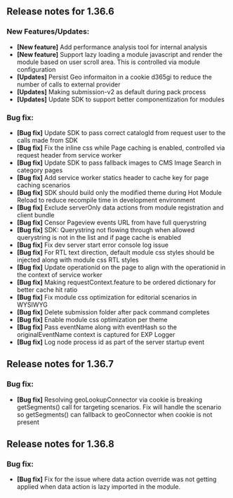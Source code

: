 ## Release notes for 1.36.6

### New Features/Updates:

* **[New feature]** Add performance analysis tool for internal analysis
* **[New feature]** Support lazy loading a module javascript and render the module based on user scroll area. This is controlled via module configuration
* **[Updates]** Persist Geo informaiton in a cookie d365gi to reduce the number of calls to external provider
* **[Updates]** Making submission-v2 as default during pack process
* **[Updates]** Update SDK to support better componentization for modules

### Bug fix:
* **[Bug fix]** Update SDK to pass correct catalogId from request user to the calls made from SDK
* **[Bug fix]** Fix the inline css while Page caching is enabled, controlled via request header from service worker
* **[Bug fix]** Update SDK to pass fallback images to CMS Image Search in category pages
* **[Bug fix]** Add service worker statics header to cache key for page caching scenarios
* **[Bug fix]** SDK should build only the modified theme during Hot Module Reload to reduce recompile time in development environment
* **[Bug fix]** Exclude serverOnly data actions from module registration and client bundle
* **[Bug fix]** Censor Pageview events URL from have full querystring
* **[Bug fix]** SDK: Querystring not flowing through when allowed querystring is not in the list and if page cache is enabled
* **[Bug fix]** Fix dev server start error console log issue
* **[Bug fix]** For RTL text direction, default module css styles should be injected along with module css RTL styles
* **[Bug fix]** Update operationid on the page to align with the operationid in the context of service worker
* **[Bug fix]** Making requestContext.feature to be ordered dictionary for better cache hit ratio
* **[Bug fix]** Fix module css optimization for editorial scenarios in WYSIWYG
* **[Bug fix]** Delete submission folder after pack command completes
* **[Bug fix]** Enable module css optimization per theme
* **[Bug fix]** Pass eventName along with eventHash so the originalEventName context is captured for EXP Logger
* **[Bug fix]** Log node process id as part of the server startup event

## Release notes for 1.36.7
### Bug fix:
* **[Bug fix]** Resolving geoLookupConnector via cookie is breaking getSegments() call for targeting scenarios. Fix will handle the scenario so getSegments() can fallback to geoConnector when cookie is not present

## Release notes for 1.36.8
### Bug fix:
* **[Bug fix]** Fix for the issue where data action override was not getting applied when data action is lazy imported in the module.




